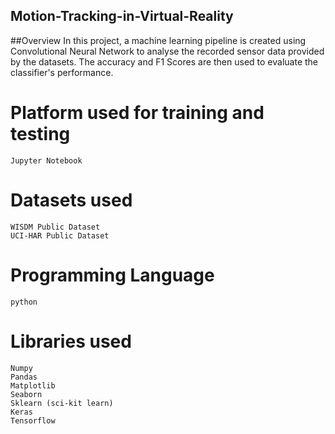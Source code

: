 ## Motion-Tracking-in-Virtual-Reality

##Overview
In this project, a machine learning pipeline is created using Convolutional Neural Network to analyse the recorded sensor data provided by the datasets. The accuracy and F1 Scores are then used to evaluate the classifier's performance.


# Platform used for training and testing

    Jupyter Notebook

# Datasets used

    WISDM Public Dataset
    UCI-HAR Public Dataset

# Programming Language
    
    python

# Libraries used

    Numpy
    Pandas
    Matplotlib
    Seaborn
    Sklearn (sci-kit learn)
    Keras
    Tensorflow
